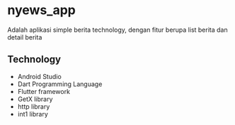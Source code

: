 # nyews_app
Adalah aplikasi simple berita technology, dengan fitur berupa list berita dan detail berita

## Technology

- Android Studio
- Dart Programming Language
- Flutter framework
- GetX library
- http library
- int1 library
